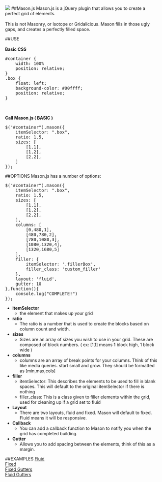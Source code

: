 <img src='http://drewdahlman.com/experiments/mason/logo.png'>
##Mason.js
Mason.js is a jQuery plugin that allows you to create a perfect grid of elements.<br/><br/>
This is not Masonry, or Isotope or Gridalicious. Mason fills in those ugly gaps, and creates a perfectly filled space.

##USE
<br/><br/>
<strong>Basic CSS </strong>
<pre>
#container {
	width: 100%
	position: relative;
}
.box {
	float: left;
	background-color: #00ffff;
	position: relative;
}
</pre>
<br/><br/>
<strong>Call Mason.js ( BASIC )</strong>
<pre>
$("#container").mason({
	itemSelector: ".box",
	ratio: 1.5,
	sizes: [
		[1,1],
		[1,2],
		[2,2],
	]
});
</pre>

##OPTIONS
Mason.js has a number of options:
<pre>
$("#container").mason({
	itemSelector: ".box",
	ratio: 1.5,
	sizes: [
		[1,1],
		[1,2],
		[2,2],
	],
	columns: [
		[0,480,1],
		[480,780,2],
		[780,1080,3],
		[1080,1320,4],
		[1320,1680,5]
	],
	filler: {
		itemSelector: '.fillerBox',
		filler_class: 'custom_filler'
	},
	layout: 'fluid',
	gutter: 10
},function(){
	console.log("COMPLETE!")
});
</pre>
<ul>
	<li><strong>itemSelector</strong>
		<ul>
			<li>the element that makes up your grid</li>
		</ul>
	</li>
	<li><strong>ratio</strong>
		<ul>
			<li>The ratio is a number that is used to create the blocks based on column count and width.</li>
		</ul>
	</li>
	<li><strong>sizes</strong>
		<ul>
			<li>Sizes are an array of sizes you wish to use in your grid. These are composed of block numbers. ( ex: [1,1] means 1 block high, 1 block wide )</li>
		</ul>
	</li>
	<li><strong>columns</strong>
		<ul>
			<li>columns are an array of break points for your columns. Think of this like media queries. start small and grow. They should be formatted as [min,max,cols]</li>
		</ul>
	</li>
	<li><strong>filler</strong>
		<ul>
			<li>itemSelector: This describes the elements to be used to fill in blank spaces. This will default to the original itemSelector if there is nothing</li>
			<li>filler_class: This is a class given to filler elements within the grid, used for cleaning up if a grid set to fluid</li>
		</ul>
	</li>
	<li><strong>Layout</strong>
		<ul>
			<li>There are two layouts, fluid and fixed. Mason will default to fixed. Fluid means it will be responsive.</li>
		</ul>
	</li>
	<li><strong>Callback</strong>
		<ul>
			<li>You can add a callback function to Mason to notify you when the grid has completed building.</li>
		</ul>
	</li>
	<li><strong>Gutter</strong>
		<ul>
			<li>Allows you to add spacing between the elements, think of this as a margin.</li>
		</ul>
	</li>
</ul>

##EXAMPLES
<a href='http://drewdahlman.com/experiments/Mason/fluid.html' target='_blank'>Fluid</a><br/>
<a href='http://drewdahlman.com/experiments/Mason/fixed.html' target='_blank'>Fixed</a></br>
<a href='http://drewdahlman.com/experiments/Mason/fixed_gutters.html' target='_blank'>Fixed Gutters</a><br/>
<a href='http://drewdahlman.com/experiments/Mason/fluid_gutters.html' target='_blank'>Fluid Gutters</a>
